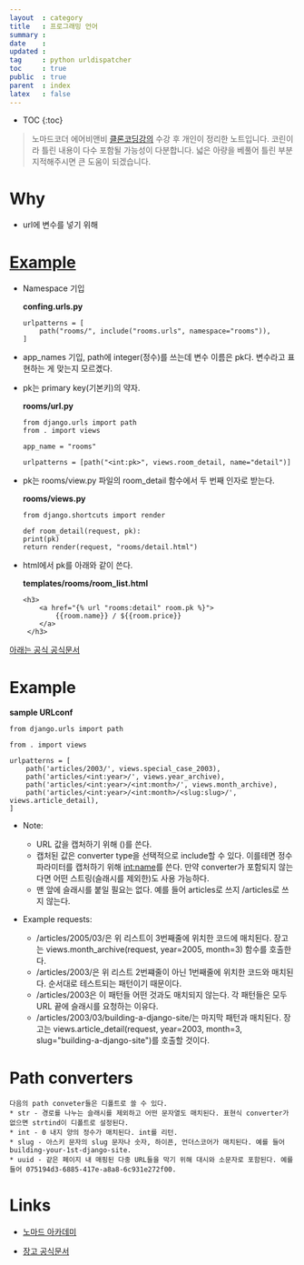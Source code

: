 ```yaml
---
layout  : category
title   : 프로그래밍 언어
summary :
date    : 
updated : 
tag     : python urldispatcher
toc     : true
public  : true
parent  : index
latex   : false
---
```

* TOC
{:toc}

> 노마드코더 에어비앤비 [클론코딩강의](https://academy.nomadcoders.co/courses/637659/lectures/11906079) 수강 후 개인이 정리한 노트입니다. 코린이라 틀린 내용이 다수 포함될 가능성이 다분합니다. 넓은 아량을 베풀어 틀린 부분 지적해주시면 큰 도움이 되겠습니다.

# Why
* url에 변수를 넣기 위해

# [Example](https://github.com/nomadcoders/airbnb-clone/commit/81362b70afb5541cc1538a0b299d0b517c4af5b4)

* Namespace 기입

    **confing.urls.py**
    ```
    urlpatterns = [
        path("rooms/", include("rooms.urls", namespace="rooms")),
    ]
    ```

* app_names 기입, path에 integer(정수)를 쓰는데 변수 이름은 pk다. 변수라고 표현하는 게 맞는지 모르곘다.
* pk는 primary key(기본키)의 약자.

    **rooms/url.py**
    ```
    from django.urls import path
    from . import views

    app_name = "rooms"

    urlpatterns = [path("<int:pk>", views.room_detail, name="detail")]
    ```

* pk는 rooms/view.py 파일의 room_detail 함수에서 두 번째 인자로 받는다.

    **rooms/views.py**
    ```
    from django.shortcuts import render

    def room_detail(request, pk):
    print(pk)
    return render(request, "rooms/detail.html")
    ```

* html에서 pk를 아래와 같이 쓴다. 

    **templates/rooms/room_list.html**
    ```
    <h3>
        <a href="{% url "rooms:detail" room.pk %}">
            {{room.name}} / ${{room.price}}
        </a>
     </h3>
    ```


[아래는 공식 공식문서](https://docs.djangoproject.com/en/3.0/topics/http/urls/)

# Example

**sample URLconf**
```
from django.urls import path

from . import views

urlpatterns = [
    path('articles/2003/', views.special_case_2003),
    path('articles/<int:year>/', views.year_archive),
    path('articles/<int:year>/<int:month>/', views.month_archive),
    path('articles/<int:year>/<int:month>/<slug:slug>/', views.article_detail),
]
```

* Note:
    * URL 값을 캡처하기 위해 ()를 쓴다.
    * 캡처된 값은 converter type을 선택적으로 include할 수 있다. 이를테면 정수 파라미터를 캡처하기 위해 <int:name>를 쓴다.
    만약 converter가 포함되지 않는다면 어떤 스트링(슬래시를 제외한)도 사용 가능하다.
    * 맨 앞에 슬래시를 붙일 필요는 없다. 예를 들어 articles로 쓰지 /articles로 쓰지 않는다.

* Example requests:
    * /articles/2005/03/은 위 리스트이 3번째줄에 위치한 코드에 매치된다.
    장고는 views.month_archive(request, year=2005, month=3) 함수를 호출한다.
    * /articles/2003/은 위 리스트 2번쨰줄이 아닌 1번째줄에 위치한 코드와 매치된다. 순서대로 테스트되는 패턴이기 때문이다.
    * /articles/2003은 이 패턴들 어떤 것과도 매치되지 않는다. 각 패턴들은 모두 URL 끝에 슬래시를 요청하는 이유다.
    * /articles/2003/03/building-a-django-site/는 마지막 패턴과 매치된다.
    장고는 views.article_detail(request, year=2003, month=3, slug="building-a-django-site")를 호출할 것이다.
 
# Path converters
    다음의 path conveter들은 디폴트로 쓸 수 있다.
    * str - 경로를 나누는 슬래시를 제외하고 어떤 문자열도 매치된다. 표현식 converter가 없으면 strtind이 디폴트로 설정된다.
    * int - 0 내지 양의 정수가 매치된다. int를 리턴.
    * slug - 아스키 문자의 slug 문자나 숫자, 하이픈, 언더스코어가 매치된다. 예를 들어 building-your-1st-django-site.
    * uuid - 같은 페이지 내 매핑된 다중 URL들을 막기 위해 대시와 소문자로 포함된다. 예를 들어 075194d3-6885-417e-a8a8-6c931e272f00.

# Links

* [노마드 아카데미](https://academy.nomadcoders.co/courses/637659/lectures/11906079)

* [장고 공식문서](https://docs.djangoproject.com/en/3.0/topics/http/urls/)